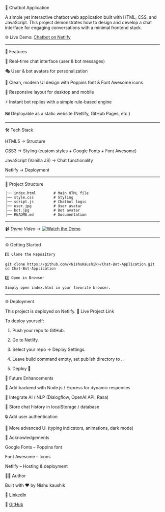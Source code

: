 🤖 Chatbot Application

A simple yet interactive chatbot web application built with HTML, CSS, and JavaScript. This project demonstrates how to design and develop a chat interface for engaging conversations with a minimal frontend stack.

🌐 Live Demo: [Chatbot on Netlify](https://roaring-maamoul-5d8043.netlify.app/)



---

🚀 Features

💬 Real-time chat interface (user & bot messages)

🎭 User & bot avatars for personalization

🎨 Clean, modern UI design with Poppins font & Font Awesome icons

📱 Responsive layout for desktop and mobile

⚡ Instant bot replies with a simple rule-based engine

🖼️ Deployable as a static website (Netlify, GitHub Pages, etc.)



---

🛠️ Tech Stack

HTML5 → Structure

CSS3 → Styling (custom styles + Google Fonts + Font Awesome)

JavaScript (Vanilla JS) → Chat functionality

Netlify → Deployment



---

📂 Project Structure

```Chat-Bot-Application/
│── index.html        # Main HTML file
│── style.css         # Styling
│── script.js         # Chatbot logic
│── user.jpg          # User avatar
│── bot.jpg           # Bot avatar
│── README.md         # Documentation
```


---

📹 *Demo Video* → [![Watch the Demo](https://img.shields.io/badge/▶️%20Watch%20Demo-FF0000?style=for-the-badge&logo=youtube&logoColor=white)](https://drive.google.com/file/d/1dINJp2DgtONE2Y-tkuE0HeaF0SCzqgit/view?usp=drivesdk)



---

⚙️ Getting Started
```
1️⃣ Clone the Repository

git clone https://github.com/<NishuKaushik>/Chat-Bot-Application.git
cd Chat-Bot-Application

2️⃣ Open in Browser

Simply open index.html in your favorite browser.

```
---

🌐 Deployment

This project is deployed on Netlify.
🔗 Live Project Link

To deploy yourself:

1. Push your repo to GitHub.


2. Go to Netlify.


3. Select your repo → Deploy Settings.


4. Leave build command empty, set publish directory to ..


5. Deploy 🚀




📌 Future Enhancements

🔗 Add backend with Node.js / Express for dynamic responses

🧠 Integrate AI / NLP (Dialogflow, OpenAI API, Rasa)

💾 Store chat history in localStorage / database

🔒 Add user authentication

🎨 More advanced UI (typing indicators, animations, dark mode)



🙌 Acknowledgements

Google Fonts – Poppins font

Font Awesome – Icons

Netlify – Hosting & deployment





👩‍💻 Author

Built with ❤️ by Nishu kaushik

💼 [LinkedIn](https://www.linkedin.com/in/nishukaushik166/)

🐙 [GitHub](https://github.com/NishuKaushik)

